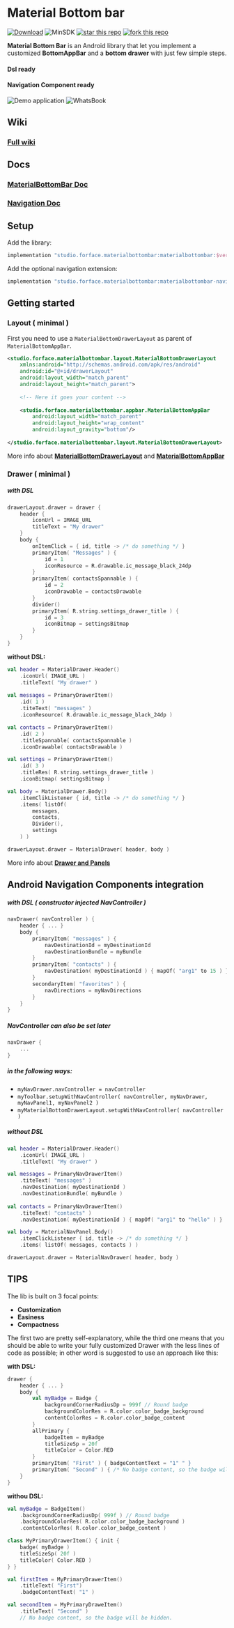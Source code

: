 # Material Bottom bar

[![Download](https://api.bintray.com/packages/4face/MaterialBottomBar/studio.forface.materialbottombar/images/download.svg)](https://bintray.com/4face/MaterialBottomBar/studio.forface.materialbottombar/_latestVersion)  ![MinSDK](https://img.shields.io/badge/MinSDK-16-%23f44336.svg)  [![star this repo](http://githubbadges.com/star.svg?user=4face-studi0&repo=MaterialBottomBar&style=flat&color=fff&background=4caf50)](https://github.com/4face-studi0/MaterialBottomBar)  [![fork this repo](http://githubbadges.com/fork.svg?user=4face-studi0&repo=MaterialBottomBar&style=flat&color=fff&background=4caf50)](https://github.com/4face-studi0/MaterialBottomBar/fork)

**Material Bottom Bar** is an Android library that let you implement a customized **BottomAppBar** and a **bottom drawer** with just few simple steps.

#### Dsl ready

#### Navigation Component ready

![Demo application](https://media.giphy.com/media/28HvTGKfBYIYwmjDHb/giphy.gif)         ![WhatsBook](https://media.giphy.com/media/1jaIC1yKNaikPyktaU/giphy.gif)

## Wiki

### [Full wiki](https://github.com/4face-studi0/MaterialBottomBar/wiki)

## Docs

### [MaterialBottomBar Doc](https://4face-studi0.github.io/MaterialBottomBar/materialbottombar/)

### [Navigation Doc](https://4face-studi0.github.io/MaterialBottomBar/navigation/)

## Setup

Add the library:

```groovy
implementation "studio.forface.materialbottombar:materialbottombar:$version"
```

Add the optional navigation extension:

```groovy
implementation "studio.forface.materialbottombar:materialbottombar-navigation:$version"
```

## Getting started

### Layout ( minimal )

First you need to use a `MaterialBottomDrawerLayout` as parent of `MaterialBottomAppBar`.

```xml
<studio.forface.materialbottombar.layout.MaterialBottomDrawerLayout
    xmlns:android="http://schemas.android.com/apk/res/android"
    android:id="@+id/drawerLayout"   	    
    android:layout_width="match_parent"    
    android:layout_height="match_parent">
	
	<!-- Here it goes your content -->
    
    <studio.forface.materialbottombar.appbar.MaterialBottomAppBar
        android:layout_width="match_parent"
        android:layout_height="wrap_content"
        android:layout_gravity="bottom"/>
	    
</studio.forface.materialbottombar.layout.MaterialBottomDrawerLayout>
```

More info about [**MaterialBottomDrawerLayout**](https://github.com/4face-studi0/MaterialBottomBar/wiki/MaterialBottomDrawerLayout) and [**MaterialBottomAppBar**](https://github.com/4face-studi0/MaterialBottomBar/wiki/MaterialBottomAppBar)

### Drawer ( minimal )

##### with DSL

```kotlin
drawerLayout.drawer = drawer {
    header {
        iconUrl = IMAGE_URL
        titleText = "My drawer"
    }
    body {
        onItemClick = { id, title -> /* do something */ }
        primaryItem( "Messages" ) {
            id = 1
            iconResource = R.drawable.ic_message_black_24dp
        }
        primaryItem( contactsSpannable ) {
            id = 2
            iconDrawable = contactsDrawable
        }
        divider()
        primaryItem( R.string.settings_drawer_title ) {
            id = 3
            iconBitmap = settingsBitmap
        }
    }
}
```

**without DSL:**

```kotlin
val header = MaterialDrawer.Header()
    .iconUrl( IMAGE_URL )
    .titleText( "My drawer" )
	    
val messages = PrimaryDrawerItem()
    .id( 1 )	
    .titeText( "messages" )
    .iconResource( R.drawable.ic_message_black_24dp )

val contacts = PrimaryDrawerItem()
    .id( 2 )
    .titleSpannable( contactsSpannable )
    .iconDrawable( contactsDrawable )

val settings = PrimaryDrawerItem()
    .id( 3 )
    .titleRes( R.string.settings_drawer_title )
    .iconBitmap( settingsBitmap )

val body = MaterialDrawer.Body()
    .itemClikListener { id, title -> /* do something */ }
    .items( listOf(
        messages,
        contacts,
        Divider(),
        settings
    ) ) 

drawerLayout.drawer = MaterialDrawer( header, body )
```

More info about [**Drawer and Panels**](https://github.com/4face-studi0/MaterialBottomBar/wiki/Drawer-and-Panels)

## Android Navigation Components integration

##### with DSL ( constructor injected NavController )

```kotlin
navDrawer( navController ) {
    header { ... }
    body {
        primaryItem( "messages" ) {
            navDestinationId = myDestinationId
            navDestinationBundle = myBundle
        }
        primaryItem( "contacts" ) {
            navDestination( myDestinationId ) { mapOf( "arg1" to 15 ) }
        }
        secondaryItem( "favorites" ) {
            navDirections = myNavDirections
        }
    }
}
```

##### NavController can also be set later

```kotlin
navDrawer {
    ...
}
```

#####  in the following ways:

* `myNavDrawer.navController = navController`
* `myToolbar.setupWithNavController( navController, myNavDrawer, myNavPanel1, myNavPanel2 )`
* `myMaterialBottomDrawerLayout.setupWithNavController( navController )`

##### without DSL

```kotlin
val header = MaterialDrawer.Header()
    .iconUrl( IMAGE_URL )
    .titleText( "My drawer" )

val messages = PrimaryNavDrawerItem()
    .titeText( "messages" )
    .navDestination( myDestinationId )
    .navDestinationBundle( myBundle )
    
val contacts = PrimaryNavDrawerItem()
    .titeText( "contacts" )
    .navDestination( myDestinationId ) { mapOf( "arg1" to "hello" ) }

val body = MaterialNavPanel.Body()
    .itemClickListener { id, title -> /* do something */ }
    .items( listOf( messages, contacts ) )

drawerLayout.drawer = MaterialNavDrawer( header, body )
```

## TIPS

The lib is built on 3 focal points:
* **Customization**
* **Easiness**
* **Compactness**

The first two are pretty self-explanatory, while the third one means that you should be able to write your fully customized Drawer with the less lines of code as possible; in other word is suggested to use an approach like this:

**with DSL:**

```kotlin
drawer {
    header { ... }
    body {
        val myBadge = Badge {
            backgroundCornerRadiusDp = 999f // Round badge
            backgroundColorRes = R.color.color_badge_background
            contentColorRes = R.color.color_badge_content
        }
        allPrimary { 
            badgeItem = myBadge 
            titleSizeSp = 20f
            titleColor = Color.RED
        }
        primaryItem( "First" ) { badgeContentText = "1" " }
        primaryItem( "Second" ) { /* No badge content, so the badge will be hidden */ }
    }
}
```

**withou DSL:**

```kotlin
val myBadge = BadgeItem()
    .backgroundCornerRadiusDp( 999f ) // Round badge
    .backgroundColorRes( R.color.color_badge_background )
    .contentColorRes( R.color.color_badge_content )

class MyPrimaryDrawerItem() { init {
    badge( myBadge )
    titleSizeSp( 20f )
    titleColor( Color.RED )
} }

val firstItem = MyPrimaryDrawerItem()
    .titleText( "First")
    .badgeContentText( "1" )

val secondItem = MyPrimaryDraweItem()
    .titleText( "Second" )
    // No badge content, so the badge will be hidden.
```

